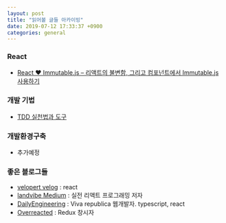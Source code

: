 ```yaml
---
layout: post
title: "읽어볼 글들 아카이빙"
date: 2019-07-12 17:33:37 +0900
categories: general
---
```


### React

- [React ❤️ Immutable.js – 리액트의 불변함, 그리고 컴포넌트에서 Immutable.js 사용하기](https://velopert.com/3486)

### 개발 기법

- [TDD 실천법과 도구](https://repo.yona.io/doortts/blog/issue/1?fbclid=IwAR1nmJBfjTn3pE5kY43HveCCKUBKIeYm2EGxLMZHEnlhbzuUhlVwvap0GcU)

### 개발환경구축

- 추가예정

### 좋은 블로그들

- [velopert velog](https://velog.io/@velopert) : react
- [landvibe Medium](https://medium.com/@ljs0705) : 실전 리액트 프로그래밍 저자
- [DailyEngineering](https://hyunseob.github.io/) : Viva republica 웹개발자. typescript, react
- [Overreacted](https://overreacted.io/) : Redux 창시자
